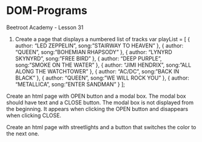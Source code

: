 # DOM-Programs
Beetroot Academy - Lesson 31


1. Create a page that displays a numbered list of tracks var playList = [ { author: “LED ZEPPELIN”, song:”STAIRWAY TO HEAVEN” }, { author: “QUEEN”, song:”BOHEMIAN RHAPSODY” }, { author: “LYNYRD SKYNYRD”, song:”FREE BIRD” }, { author: “DEEP PURPLE”, song:”SMOKE ON THE WATER” }, { author: “JIMI HENDRIX”, song:”ALL ALONG THE WATCHTOWER” }, { author: “AC/DC”, song:”BACK IN BLACK” }, { author: “QUEEN”, song:”WE WILL ROCK YOU” }, { author: “METALLICA”, song:”ENTER SANDMAN” } ];

Create an html page with OPEN button and a modal box. The modal box should have text and a CLOSE button. The modal box is not displayed from the beginning. It appears when clicking the OPEN button and disappears when clicking CLOSE.

Create an html page with streetlights and a button that switches the color to the next one.
